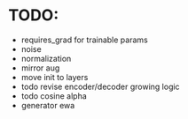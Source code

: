 # TODO:
* requires_grad for trainable params
* noise
* normalization
* mirror aug
* move init to layers
* todo revise encoder/decoder growing logic
* todo cosine alpha
* generator ewa
